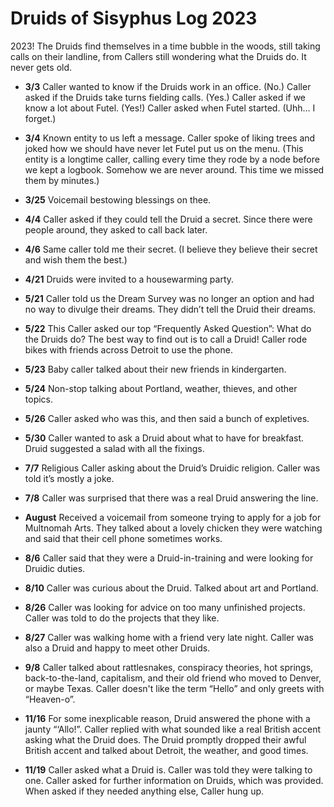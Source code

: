 # Druids of Sisyphus Log 2023

2023! The Druids find themselves in a time bubble in the woods, still taking calls on their landline, from Callers still wondering what the Druids do. It never gets old.

- **3/3** Caller wanted to know if the Druids work in an office. (No.) Caller asked if the Druids take turns fielding calls. (Yes.) Caller asked if we know a lot about Futel. (Yes!) Caller asked when Futel started. (Uhh… I forget.)

- **3/4** Known entity to us left a message. Caller spoke of liking trees and joked how we should have never let Futel put us on the menu. (This entity is a longtime caller, calling every time they rode by a node before we kept a logbook. Somehow we are never around. This time we missed them by minutes.)

- **3/25** Voicemail bestowing blessings on thee.

- **4/4** Caller asked if they could tell the Druid a secret. Since there were people around, they asked to call back later.

- **4/6** Same caller told me their secret. (I believe they believe their secret and wish them the best.)

- **4/21** Druids were invited to a housewarming party.

- **5/21** Caller told us the Dream Survey was no longer an option and had no way to divulge their dreams. They didn’t tell the Druid their dreams.

- **5/22** This Caller asked our top “Frequently Asked Question”: What do the Druids do? The best way to find out is to call a Druid! Caller rode bikes with friends across Detroit to use the phone.

- **5/23** Baby caller talked about their new friends in kindergarten.

- **5/24** Non-stop talking about Portland, weather, thieves, and other topics.

- **5/26** Caller asked who was this, and then said a bunch of expletives.

- **5/30** Caller wanted to ask a Druid about what to have for breakfast. Druid suggested a salad with all the fixings.

- **7/7** Religious Caller asking about the Druid’s Druidic religion. Caller was told it’s mostly a joke.

- **7/8** Caller was surprised that there was a real Druid answering the line.

- **August** Received a voicemail from someone trying to apply for a job for Multnomah Arts. They talked about a lovely chicken they were watching and said that their cell phone sometimes works.

- **8/6** Caller said that they were a Druid-in-training and were looking for Druidic duties.

- **8/10** Caller was curious about the Druid. Talked about art and Portland.

- **8/26** Caller was looking for advice on too many unfinished projects. Caller was told to do the projects that they like.

- **8/27** Caller was walking home with a friend very late night. Caller was also a Druid and happy to meet other Druids.

- **9/8** Caller talked about rattlesnakes, conspiracy theories, hot springs, back-to-the-land, capitalism, and their old friend who moved to Denver, or maybe Texas. Caller doesn't like the term “Hello” and only greets with “Heaven-o”.

- **11/16** For some inexplicable reason, Druid answered the phone with a jaunty “‘Allo!”. Caller replied with what sounded like a real British accent asking what the Druid does. The Druid promptly dropped their awful British accent and talked about Detroit, the weather, and good times.

- **11/19** Caller asked what a Druid is. Caller was told they were talking to one. Caller asked for further information on Druids, which was provided. When asked if they needed anything else, Caller hung up.
